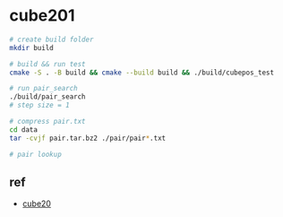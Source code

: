 # cube201

```bash
# create build folder
mkdir build

# build && run test
cmake -S . -B build && cmake --build build && ./build/cubepos_test

# run pair_search
./build/pair_search
# step size = 1

# compress pair.txt
cd data
tar -cvjf pair.tar.bz2 ./pair/pair*.txt

# pair lookup
```

## ref

- [cube20](http://www.cube20.org/)

